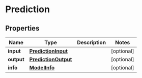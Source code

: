 
# Prediction

## Properties
Name | Type | Description | Notes
------------ | ------------- | ------------- | -------------
**input** | [**PredictionInput**](PredictionInput.md) |  |  [optional]
**output** | [**PredictionOutput**](PredictionOutput.md) |  |  [optional]
**info** | [**ModelInfo**](ModelInfo.md) |  |  [optional]



